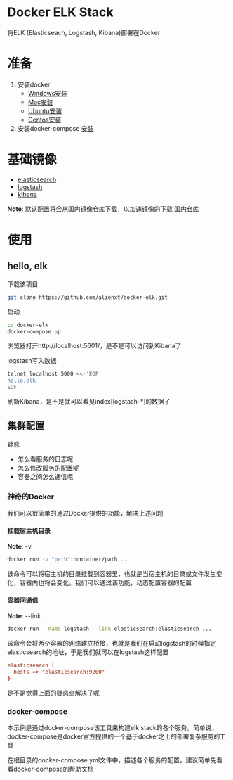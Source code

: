 # Docker ELK Stack

将ELK (Elasticseach, Logstash, Kibana)部署在Docker

# 准备

1. 安装docker
	* [Windows安装](https://docs.docker.com/docker-for-windows/)
	* [Mac安装](https://docs.docker.com/docker-for-mac/)
	* [Ubuntu安装](https://docs.docker.com/docker-for-mac/)
	* [Centos安装](https://docs.docker.com/engine/installation/linux/centos/)
2. 安装docker-compose [安装](https://docs.docker.com/compose/install/)

# 基础镜像

* [elasticsearch](https://hub.docker.com/_/elasticsearch/)
* [logstash](https://hub.docker.com/_/logstash/)
* [kibana](https://hub.docker.com/_/kibana/)

**Note**: 默认配置将会从国内镜像仓库下载，以加速镜像的下载 [国内仓库](https://hub.daocloud.io/)

# 使用

## hello, elk

下载该项目

```bash
git clone https://github.com/alienxt/docker-elk.git
```

启动

```bash
cd docker-elk
docker-compose up
```

浏览器打开http://localhost:5601/，是不是可以访问到Kibana了

logstash写入数据

```bash
telnet localhost 5000 <<-'EOF'
hello,elk
EOF
```

刷新Kibana，是不是就可以看见index[logstash-*]的数据了

## 集群配置

疑惑

* 怎么看服务的日志呢
* 怎么修改服务的配置呢
* 容器之间怎么通信呢
 
### 神奇的Docker

我们可以很简单的通过Docker提供的功能，解决上述问题

#### 挂载宿主机目录

**Note**: -v

```bash
docker run -v "path":container/path ...
```

该命令可以将宿主机的目录挂载到容器里，也就是当宿主机的目录或文件发生变化，容器内也将会变化。我们可以通过该功能，动态配置容器的配置

#### 容器间通信

**Note**: --link

```bash
docker run --name logstash --link elasticsearch:elasticsearch ...
```

该命令会将两个容器的网络建立桥接，也就是我们在启动logstash的时候指定elasticsearch的地址，于是我们就可以在logstash这样配置

```conf
elasticsearch {
  hosts => "elasticsearch:9200"
}
```

是不是觉得上面的疑惑全解决了呢


### docker-compose

本示例是通过docker-compose该工具来构建elk stack的各个服务。简单说，docker-compose是docker官方提供的一个基于docker之上的部署复杂服务的工具

在根目录的docker-compose.yml文件中，描述各个服务的配置，建议简单先看看docker-compose的[帮助文档](https://docs.docker.com/compose/gettingstarted/)




